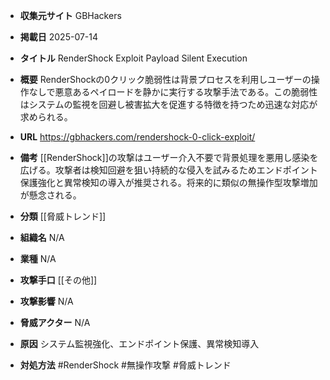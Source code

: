 - **収集元サイト**
GBHackers

- **掲載日**
2025-07-14

- **タイトル**
RenderShock Exploit Payload Silent Execution

- **概要**
RenderShockの0クリック脆弱性は背景プロセスを利用しユーザーの操作なしで悪意あるペイロードを静かに実行する攻撃手法である。この脆弱性はシステムの監視を回避し被害拡大を促進する特徴を持つため迅速な対応が求められる。

- **URL**
https://gbhackers.com/rendershock-0-click-exploit/

- **備考**
[[RenderShock]]の攻撃はユーザー介入不要で背景処理を悪用し感染を広げる。攻撃者は検知回避を狙い持続的な侵入を試みるためエンドポイント保護強化と異常検知の導入が推奨される。将来的に類似の無操作型攻撃増加が懸念される。

- **分類**
[[脅威トレンド]]

- **組織名**
N/A

- **業種**
N/A

- **攻撃手口**
[[その他]]

- **攻撃影響**
N/A

- **脅威アクター**
N/A

- **原因**
システム監視強化、エンドポイント保護、異常検知導入

- **対処方法**
#RenderShock #無操作攻撃 #脅威トレンド
